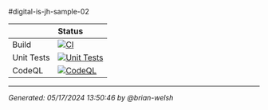 #digital-is-jh-sample-02

| | Status |
|:---|:---|
| Build | [![ CI ](https://github.com/wcenterprises/digital-is-jh-sample-02/actions/workflows/ci.yml/badge.svg)](https://github.com/wcenterprises/digital-is-jh-sample-02/actions/workflows/ci.yml) |
| Unit Tests | [![ Unit Tests ](https://github.com/wcenterprises/digital-is-jh-sample-02/actions/workflows/unit-tests.yml/badge.svg)](https://github.com/wcenterprises/digital-is-jh-sample-02/actions/workflows/unit-tests.yml)|
| CodeQL | [![ CodeQL ](https://github.com/wcenterprises/digital-is-jh-sample-02/actions/workflows/codeql.yml/badge.svg)](https://github.com/wcenterprises/digital-is-jh-sample-02/actions/workflows/codeql.yml)|

---

_Generated: 05/17/2024 13:50:46 by @brian-welsh_
